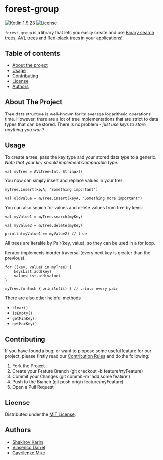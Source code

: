 # forest-group

[![Kotlin 1.9.23][kotlin_img]][kotlin_releases_url]
[![License][license_img]][repo_license_url]

`forest-group` is a library that lets you easily create and use [Binary search trees](https://en.wikipedia.org/wiki/Binary_search_tree), [AVL trees](https://en.wikipedia.org/wiki/AVL_tree) and [Red-black trees](https://en.wikipedia.org/wiki/Red%E2%80%93black_tree) in your applications!



## Table of contents
- [About the project](#about-the-project)
- [Usage](#usage)
- [Contributing](#contributing)
- [License](#license)
- [Authors](#authors)



## About The Project
Tree data structure is well-known for its average logarithmic operations time. However, there are a lot of tree implementations that are strict to data types that can be stored.
There is no problem - *just use keys to store anything you want!*



## Usage
To create a tree, pass the key type and your stored data type to a generic. *Note that your key should implement Comparable type.*

```
val myTree = AVLTree<Int, String>()
```

You now can simply insert and replace values in your tree:

```
myTree.insert(keyA, "Something important")

val oldValue = myTree.insert(keyA, "Something more important")
```

You can also search for values and delete values from tree by keys:

```
val myValue1 = myTree.search(myKey)

val myValue2 = myTree.delete(myKey)

println(myValue1 == myValue2) // true
```

All trees are iterable by Pair(key, value), so they can be used in a for loop.

Iterator implements inorder traversal (every next key is greater than the previous).

```
for ((key, value) in myTree) {
    keysList.add(key)
    valuesList.add(value)
}

myTree.forEach { println(it) } // prints every pair
```

There are also other helpful methods:

- `clear()`
- `isEmpty()`
- `getMinKey()`
- `getMaxKey()`



## Contributing
If you have found a bug, or want to propose some useful feature for our project, please firstly read our [Contribution Rules](https://github.com/spbu-coding-2023/trees-2/blob/main/CONTRIBUTING.md) and
do the following:
1. Fork the Project
2. Create your Feature Branch (git checkout -b feature/myFeature)
3. Commit your Changes (git commit -m 'add some feature')
4. Push to the Branch (git push origin feature/myFeature)
5. Open a Pull Request



## License
Distributed under the [MIT License](https://github.com/spbu-coding-2023/trees-2/blob/main/LICENSE.md).



## Authors
- [Shakirov Karim](https://github.com/kar1mgh)
- [Vlasenco Daniel](https://github.com/spisladqo)
- [Gavrilenko Mike](https://github.com/qrutyy)



<!-- Image links -->

[license_img]: https://img.shields.io/badge/license-MIT-green
[kotlin_img]: https://img.shields.io/badge/kotlin%201.9.23-magenta

<!-- Repo links -->

[repo_license_url]: https://github.com/spbu-coding-2023/trees-2/blob/main/LICENSE.md

<!-- Kotlin links -->

[kotlin_releases_url]: https://kotlinlang.org/docs/releases.html#release-details
